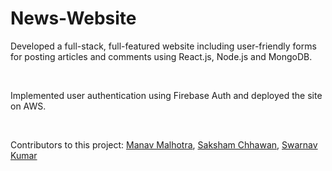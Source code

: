 # News-Website
<p>Developed a full-stack, full-featured website including user-friendly forms for posting articles and comments using React.js, Node.js and MongoDB.</p><br>
<p>Implemented user authentication using Firebase Auth and deployed the site on AWS.</p><br>
<p>Contributors to this project: <a href="https://twitter.com/home", target="_blank">Manav Malhotra</a>, <a href="https://github.com/sakshamchhawan18", target="_blank">Saksham Chhawan</a>, <a href="https://github.com/Swarnav-Kumar", target="_blank">Swarnav Kumar</a></p>
<!--"https://github.com/Manav173"-->
